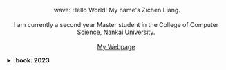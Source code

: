 <p align="center">
    :wave: Hello World! My name's Zichen Liang.
    <br> </br>
    I am currently a second year Master student in the College of Computer Science, Nankai University.
    <br> </br>
    <a href="https://jack-chen-2019.github.io/liangzc">My Webpage</a>
</p>

<details>
  <summary><b>:book: 2023 </b></summary>
  This has been a challenging year for everyone, including myself. Despite the difficulties, I remain hopeful and enthusiastic, and continue working on amazing projects with incredible people! 😄 
</details>
